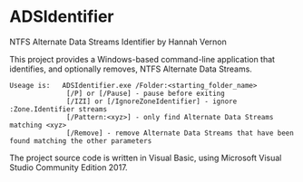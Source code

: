 # ADSIdentifier
NTFS Alternate Data Streams Identifier by Hannah Vernon

This project provides a Windows-based command-line application that identifies, and optionally removes, NTFS Alternate Data Streams.

    Useage is:   ADSIdentifier.exe /Folder:<starting_folder_name>  
                  [/P] or [/Pause] - pause before exiting  
                  [/IZI] or [/IgnoreZoneIdentifier] - ignore :Zone.Identifier streams  
                  [/Pattern:<xyz>] - only find Alternate Data Streams matching <xyz>  
                  [/Remove] - remove Alternate Data Streams that have been found matching the other parameters  
                  
The project source code is written in Visual Basic, using Microsoft Visual Studio Community Edition 2017.
